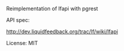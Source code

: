 Reimplementation of lfapi with pgrest

API spec:

http://dev.liquidfeedback.org/trac/lf/wiki/lfapi

License: MIT
